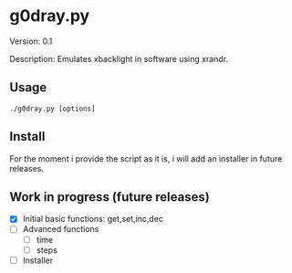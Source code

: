 # g0dray.py
Version: 0.1

Description: Emulates xbacklight in software using xrandr.


## Usage
```
./g0dray.py [options]
```

## Install
For the moment i provide the script as it is, i will add an installer in future releases.

## Work in progress (future releases)
- [x] Initial basic functions: get,set,inc,dec
- [ ] Advanced functions
  - [ ] time
  - [ ] steps
- [ ] Installer
